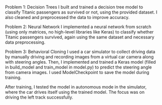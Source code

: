 Problem 1: Decision Trees
I built and trained a decision tree model to classify Titanic passengers as survived or not, using the provided dataset. I also cleaned and preprocessed the data to improve accuracy.

Problem 2: Neural Network
I implemented a neural network from scratch (using only matrices, no high-level libraries like Keras) to classify whether Titanic passengers survived, again using the same dataset and necessary data preprocessing.

Problem 3: Behavioral Cloning
I used a car simulator to collect driving data by manually driving and recording images from a virtual car camera along with steering angles. Then, I implemented and trained a Keras model (filled in build_model and train_model in model.py) to predict the steering angle from camera images. I used ModelCheckpoint to save the model during training.

After training, I tested the model in autonomous mode in the simulator, where the car drives itself using the trained model. The focus was on driving the left track successfully.




